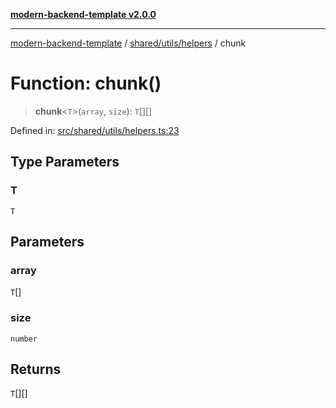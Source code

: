 [**modern-backend-template v2.0.0**](../../../../README.md)

***

[modern-backend-template](../../../../modules.md) / [shared/utils/helpers](../README.md) / chunk

# Function: chunk()

> **chunk**\<`T`\>(`array`, `size`): `T`[][]

Defined in: [src/shared/utils/helpers.ts:23](https://github.com/maemreyo/saas-4cus-nodejs/blob/2a5b3f3aa11335dfa561e80e1feabb8e6084261e/src/shared/utils/helpers.ts#L23)

## Type Parameters

### T

`T`

## Parameters

### array

`T`[]

### size

`number`

## Returns

`T`[][]
